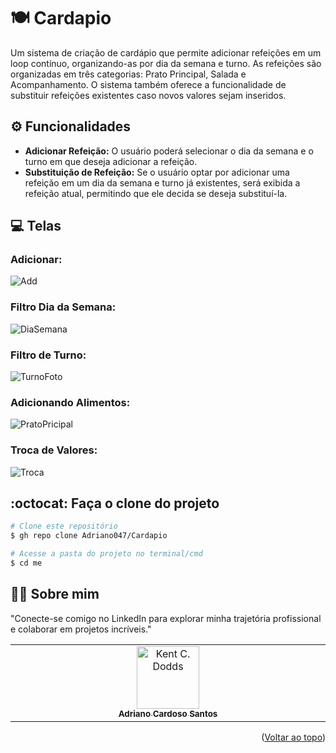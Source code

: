 <a id="readme-top"></a>
# 🍽️ Cardapio
Um sistema de criação de cardápio que permite adicionar refeições em um loop contínuo, organizando-as por dia da semana e turno. As refeições são organizadas em três categorias: Prato Principal, Salada e Acompanhamento. O sistema também oferece a funcionalidade de substituir refeições existentes caso novos valores sejam inseridos.

## ⚙️ Funcionalidades 

- **Adicionar Refeição:** O usuário poderá selecionar o dia da semana e o turno em que deseja adicionar a refeição.
- **Substituição de Refeição:** Se o usuário optar por adicionar uma refeição em um dia da semana e turno já existentes, será exibida a refeição atual, permitindo que ele decida se deseja substituí-la.


## 💻 Telas 
### Adicionar:
![Add](https://github.com/user-attachments/assets/7e7179ff-618f-4690-a5b9-cce4deb17398)

### Filtro Dia da Semana:
![DiaSemana](https://github.com/user-attachments/assets/96168368-9150-4f59-9d09-fc0af5e3593c)


### Filtro de Turno:
![TurnoFoto](https://github.com/user-attachments/assets/b97a26dc-4ba6-4cd0-9fda-ff8f1d0926ee)

### Adicionando Alimentos:
![PratoPricipal](https://github.com/user-attachments/assets/9068c204-f885-46f4-9cc8-89bb484af716)

### Troca de Valores: 
![Troca](https://github.com/user-attachments/assets/ba29632d-10ab-41e9-a331-395e5b04769a)




## :octocat: Faça o clone do projeto

```bash
# Clone este repositório
$ gh repo clone Adriano047/Cardapio

# Acesse a pasta do projeto no terminal/cmd
$ cd me

```
## 👨‍🔧 Sobre mim
"Conecte-se comigo no LinkedIn para explorar minha trajetória profissional e colaborar em projetos incríveis."
<table>
  <tbody>
    <tr>
      <td align="center" valign="top" width="14.28%"><a href="https://www.linkedin.com/in/cardosodev047/"><img src="https://media.licdn.com/dms/image/v2/D4D03AQFRff9YjluTHQ/profile-displayphoto-shrink_400_400/profile-displayphoto-shrink_400_400/0/1713879990636?e=2147483647&v=beta&t=AIThEkfC267uJ_bVz5bpXdPbuvQlDzdWdeb4JgeSkxQ" width="100px;" alt="Kent C. Dodds"/><br /><sub><b>Adriano Cardoso Santos</b></sub></a><br />
    </tr>
  </tbody>
</table>

<p align="right">(<a href="#readme-top">Voltar ao topo</a>)</p>




